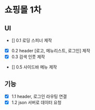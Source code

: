 # 쇼핑몰 1차

## UI
- [] 0.1 로딩 스피너 제작
- [X] 0.2 header [로고, 메뉴리스트, 로그인] 제작
- [X] 0.3 검색 인풋 제작
- [] 0.5 사이드바 메뉴 제작

## 기능 
- [X] 1.1 header, 로그인 라우팅 연결
- [X] 1.2 json 서버로 데이터 요청
